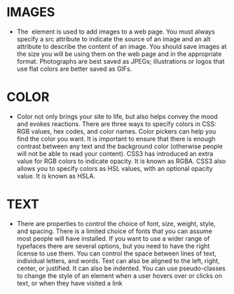
# IMAGES
*  The <img> element is used to add images to a
web page.
 You must always specify a src attribute to indicate the
source of an image and an alt attribute to describe the
content of an image.
 You should save images at the size you will be using
them on the web page and in the appropriate format.
 Photographs are best saved as JPEGs; illustrations or
logos that use flat colors are better saved as GIFs.

# COLOR
* Color not only brings your site to life, but also helps
convey the mood and evokes reactions.
 There are three ways to specify colors in CSS:
RGB values, hex codes, and color names.
 Color pickers can help you find the color you want.
 It is important to ensure that there is enough contrast
between any text and the background color (otherwise
people will not be able to read your content).
 CSS3 has introduced an extra value for RGB colors to
indicate opacity. It is known as RGBA.
 CSS3 also allows you to specify colors as HSL values,
with an optional opacity value. It is known as HSLA.

# TEXT
* There are properties to control the choice of font, size,
weight, style, and spacing.
 There is a limited choice of fonts that you can assume
most people will have installed.
 If you want to use a wider range of typefaces there are
several options, but you need to have the right license
to use them.
 You can control the space between lines of text,
individual letters, and words. Text can also be aligned
to the left, right, center, or justified. It can also be
indented.
 You can use pseudo-classes to change the style of an
element when a user hovers over or clicks on text, or
when they have visited a link